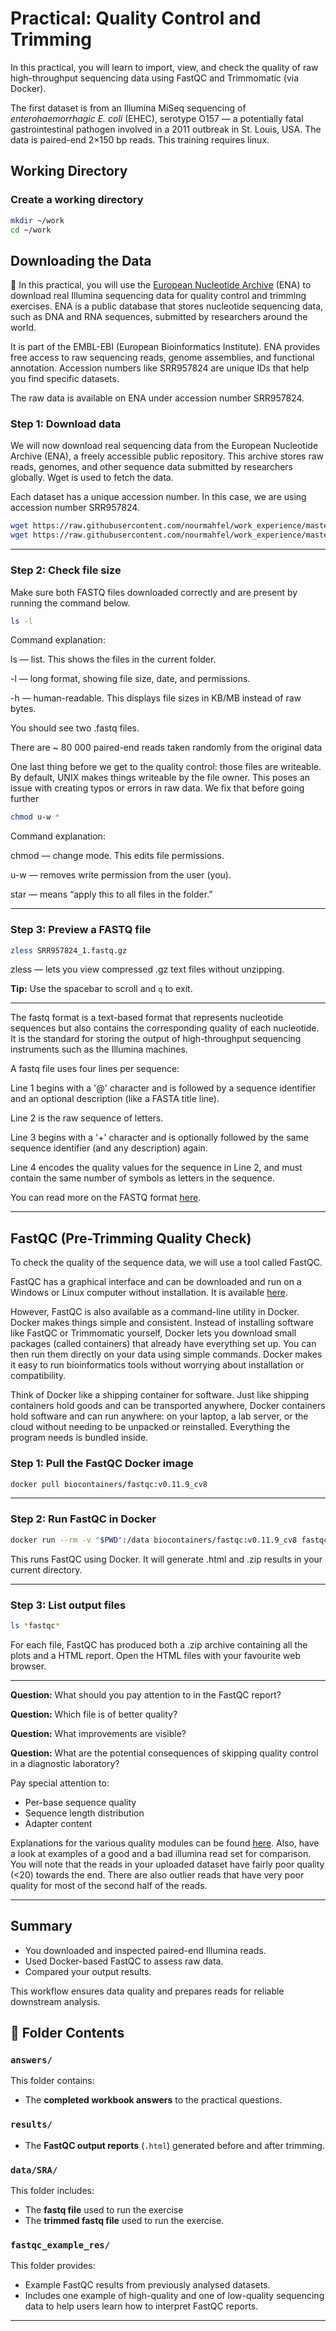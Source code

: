 # Practical: Quality Control and Trimming

In this practical, you will learn to import, view, and check the quality of raw high-throughput sequencing data using FastQC and Trimmomatic (via Docker).

The first dataset is from an Illumina MiSeq sequencing of *enterohaemorrhagic E. coli* (EHEC), serotype O157 — a potentially fatal gastrointestinal pathogen involved in a 2011 outbreak in St. Louis, USA. The data is paired-end 2×150 bp reads. This training requires linux.

## Working Directory

### Create a working directory

```bash
mkdir ~/work
cd ~/work
```
## Downloading the Data

🧪 In this practical, you will use the [European Nucleotide Archive](https://www.ebi.ac.uk/ena/browser/home) (ENA) to download real Illumina sequencing data for quality control and trimming exercises. ENA is a public database that stores nucleotide sequencing data, such as DNA and RNA sequences, submitted by researchers around the world.

It is part of the EMBL-EBI (European Bioinformatics Institute). ENA provides free access to raw sequencing reads, genome assemblies, and functional annotation. Accession numbers like SRR957824 are unique IDs that help you find specific datasets.

The raw data is available on ENA under accession number SRR957824. 

### Step 1: Download data
We will now download real sequencing data from the European Nucleotide Archive (ENA), a freely accessible public repository. This archive stores raw reads, genomes, and other sequence data submitted by researchers globally. Wget is used to fetch the data.

Each dataset has a unique accession number. In this case, we are using accession number SRR957824.

```bash
wget https://raw.githubusercontent.com/nourmahfel/work_experience/master/data/SRA/SRR957824.fastq
wget https://raw.githubusercontent.com/nourmahfel/work_experience/master/data/SRA/SRR957824_trimmed.fastq

```
---

### Step 2: Check file size
Make sure both FASTQ files downloaded correctly and are present by running the command below.

```bash
ls -l
```
Command explanation:

ls — list. This shows the files in the current folder.

-l — long format, showing file size, date, and permissions.

-h — human-readable. This displays file sizes in KB/MB instead of raw bytes.

You should see two .fastq files.


There are ~ 80 000 paired-end reads taken randomly from the original data

One last thing before we get to the quality control: those files are writeable. By default, UNIX makes things writeable by the file owner. This poses an issue with creating typos or errors in raw data. We fix that before going further

```bash
chmod u-w *
```
Command explanation:

chmod — change mode. This edits file permissions.

u-w — removes write permission from the user (you).

star — means “apply this to all files in the folder.”

---

### Step 3: Preview a FASTQ file

```bash
zless SRR957824_1.fastq.gz
```

zless — lets you view compressed .gz text files without unzipping.

**Tip:** Use the spacebar to scroll and `q` to exit.

---

The fastq format is a text-based format that represents nucleotide sequences but also contains the corresponding quality of each nucleotide. It is the standard for storing the output of high-throughput sequencing instruments such as the Illumina machines.

A fastq file uses four lines per sequence:

Line 1 begins with a '@' character and is followed by a sequence identifier and an optional description (like a FASTA title line).

Line 2 is the raw sequence of letters.

Line 3 begins with a '+' character and is optionally followed by the same sequence identifier (and any description) again.

Line 4 encodes the quality values for the sequence in Line 2, and must contain the same number of symbols as letters in the sequence.

You can read more on the FASTQ format [here](https://www.hadriengourle.com/tutorials/file_formats/).

---

## FastQC (Pre-Trimming Quality Check)

To check the quality of the sequence data, we will use a tool called FastQC.

FastQC has a graphical interface and can be downloaded and run on a Windows or Linux computer without installation. It is available [here](https://www.bioinformatics.babraham.ac.uk/projects/fastqc/).

However, FastQC is also available as a command-line utility in Docker. Docker makes things simple and consistent. Instead of installing software like FastQC or Trimmomatic yourself, Docker lets you download small packages (called containers) that already have everything set up. You can then run them directly on your data using simple commands. Docker makes it easy to run bioinformatics tools without worrying about installation or compatibility.

Think of Docker like a shipping container for software. Just like shipping containers hold goods and can be transported anywhere, Docker containers hold software and can run anywhere: on your laptop, a lab server, or the cloud without needing to be unpacked or reinstalled. Everything the program needs is bundled inside. 

### Step 1: Pull the FastQC Docker image
```bash
docker pull biocontainers/fastqc:v0.11.9_cv8
```
---
### Step 2: Run FastQC in Docker
```bash
docker run --rm -v "$PWD":/data biocontainers/fastqc:v0.11.9_cv8 fastqc /data/SRR957824.fastq /data/SRR957824_trimmed.fastq
```
This runs FastQC using Docker. It will generate .html and .zip results in your current directory.

---
### Step 3: List output files
```bash
ls *fastqc*
```
For each file, FastQC has produced both a .zip archive containing all the plots and a HTML report.
Open the HTML files with your favourite web browser.

---


**Question:** What should you pay attention to in the FastQC report?

**Question:** Which file is of better quality?

**Question:** What improvements are visible?

**Question:** What are the potential consequences of skipping quality control in a diagnostic laboratory?


Pay special attention to:
- Per-base sequence quality
- Sequence length distribution
- Adapter content
  
Explanations for the various quality modules can be found [here](https://www.bioinformatics.babraham.ac.uk/projects/fastqc/Help/3%20Analysis%20Modules/). Also, have a look at examples of a good and a bad illumina read set for comparison.
You will note that the reads in your uploaded dataset have fairly poor quality (<20) towards the end. There are also outlier reads that have very poor quality for most of the second half of the reads.

---


## Summary
- You downloaded and inspected paired-end Illumina reads.
- Used Docker-based FastQC to assess raw data.
- Compared your output results.

This workflow ensures data quality and prepares reads for reliable downstream analysis.

## 📁 Folder Contents

### `answers/`
This folder contains:
- The **completed workbook answers** to the practical questions.

### `results/`
- The **FastQC output reports** (`.html`) generated before and after trimming.

### `data/SRA/`
This folder includes:
- The **fastq file** used to run the exercise
- The **trimmed fastq file** used to run the exercise.

### `fastqc_example_res/`

This folder provides:

- Example FastQC results from previously analysed datasets.
- Includes one example of high-quality and one of low-quality sequencing data to help users learn how to interpret FastQC reports.

---

